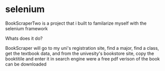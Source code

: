 # selenium
BookScraperTwo is a project that i built to familarize myself with the selenium framework 

Whats does it do?

BookScraper will go to my uni's registration site, find a major, find a class, get the textbook data, and from the univesity's bookstore site, copy the booktitile and enter it in search engine were a free pdf verison of the book can be downloaded

